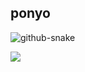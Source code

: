 ## ponyo

<picture>
  <source media="(prefers-color-scheme: dark)" srcset="https://raw.githubusercontent.com/j-iann/j-iann/output/dist/github-snake-dark.svg" />
  <source media="(prefers-color-scheme: light)" srcset="https://raw.githubusercontent.com/j-iann/j-iann/output/dist/github-snake.svg" />
  <img alt="github-snake" src="https://raw.githubusercontent.com/j-iann/j-iann/output/dist/github-snake.svg" />
</picture>

![](https://raw.githubusercontent.com/j-iann/j-iann/output/dist/pink.gif)
